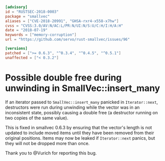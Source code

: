 ```toml
[advisory]
id = "RUSTSEC-2018-0003"
package = "smallvec"
aliases = ["CVE-2018-20991", "GHSA-rxr4-x558-x7hw"]
cvss = "CVSS:3.0/AV:N/AC:L/PR:N/UI:N/S:U/C:H/I:H/A:H"
date = "2018-07-19"
keywords = ["memory-corruption"]
url = "https://github.com/servo/rust-smallvec/issues/96"

[versions]
patched = [">= 0.6.3", "^0.3.4", "^0.4.5", "^0.5.1"]
unaffected = ["< 0.3.2"]
```

# Possible double free during unwinding in SmallVec::insert_many

If an iterator passed to `SmallVec::insert_many` panicked in `Iterator::next`,
destructors were run during unwinding while the vector was in an inconsistent
state, possibly causing a double free (a destructor running on two copies of
the same value).

This is fixed in smallvec 0.6.3 by ensuring that the vector's length is not
updated to include moved items until they have been removed from their
original positions.  Items may now be leaked if `Iterator::next` panics, but
they will not be dropped more than once.

Thank you to @Vurich for reporting this bug.

